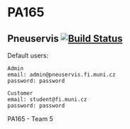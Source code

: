 # PA165
## Pneuservis [![Build Status](https://travis-ci.org/javorka/PA165.svg?branch=master)](https://travis-ci.org/javorka/PA165)

Default users: 
```
Admin
email: admin@pneuservis.fi.muni.cz
password: password

Customer
email: student@fi.muni.cz
password: password
```
PA165 - Team 5
